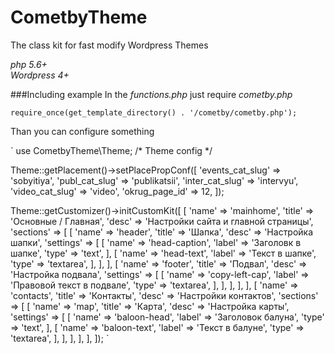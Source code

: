 # CometbyTheme
The class kit for fast modify Wordpress Themes

*php 5.6+*
<br>
*Wordpress 4+*

###Including example
In the *functions.php* just require *cometby.php*

`
require_once(get_template_directory() . '/cometby/cometby.php');
`

Than you can configure something

` 
 use CometbyTheme\Theme;
 /* Theme config */
 
 Theme::getPlacement()->setPlacePropConf([
     'events_cat_slug' => 'sobyitiya',
     'publ_cat_slug'   => 'publikatsii',
     'inter_cat_slug'  => 'intervyu',
     'video_cat_slug'  => 'video',
     'okrug_page_id'   => 12,
 ]);
 
 Theme::getCustomizer()->initCustomKit([
     [
         'name'     => 'mainhome',
         'title'    => 'Основные / Главная',
         'desc'     => 'Настройки сайта и главной страницы',
         'sections' => [
             [
                 'name'     => 'header',
                 'title'    => 'Шапка',
                 'desc'     => 'Настройка шапки',
                 'settings' => [
                     [
                         'name'  => 'head-caption',
                         'label' => 'Заголовк в шапке',
                         'type'  => 'text',
                     ],
                     [
                         'name'  => 'head-text',
                         'label' => 'Текст в шапке',
                         'type'  => 'textarea',
                     ],
                 ],
             ],
             [
                 'name'     => 'footer',
                 'title'    => 'Подвал',
                 'desc'     => 'Настройка подвала',
                 'settings' => [
                     [
                         'name'  => 'copy-left-cap',
                         'label' => 'Правовой текст в подвале',
                         'type'  => 'textarea',
                     ],
                 ],
             ],
         ],
     ],
     [
         'name'     => 'contacts',
         'title'    => 'Контакты',
         'desc'     => 'Настройки контактов',
         'sections' => [
             [
                 'name'     => 'map',
                 'title'    => 'Карта',
                 'desc'     => 'Настройка карты',
                 'settings' => [
                     [
                         'name'  => 'baloon-head',
                         'label' => 'Заголовок балуна',
                         'type'  => 'text',
                     ],
                     [
                         'name'  => 'baloon-text',
                         'label' => 'Текст в балуне',
                         'type'  => 'textarea',
                     ],
                 ],
             ],
         ],
     ],
 ]);
 `